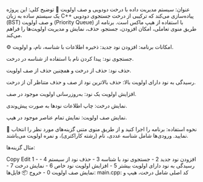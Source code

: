 عنوان: سیستم مدیریت داده با درخت دودویی و صف اولویت
🧠 توضیح کلی:
این پروژه یک سیستم ساده به زبان C++ پیاده‌سازی می‌کند که ترکیبی از درخت جستجوی دودویی (BST) و صف اولویت (Priority Queue) با استفاده از هیپ ماکس است. برنامه از طریق منوی تعاملی، امکان افزودن، جستجو، حذف، نمایش و مدیریت اولویت‌ها را فراهم می‌کند.

⚙️ امکانات برنامه:
افزودن نود جدید: ذخیره اطلاعات با شناسه، نام، و اولویت.

جستجوی نود: پیدا کردن نام با استفاده از شناسه در درخت.

حذف نود: حذف از درخت و همچنین حذف از صف اولویت.

رسیدگی به نود دارای اولویت بالا: حذف بالاترین نود از صف و حذف متناظر آن از درخت.

افزایش اولویت یک نود: به‌روزرسانی اولویت موجود در صف.

نمایش درخت: چاپ اطلاعات نودها به صورت پیش‌وندی.

نمایش صف اولویت: نمایش تمام عناصر موجود در هیپ.

🧪 نحوه استفاده:
برنامه را اجرا کنید و از طریق منوی متنی گزینه‌های مورد نظر را انتخاب نمایید. ورودی‌ها شامل شناسه عددی، نام (رشته کاراکتری)، و نمره اولویت می‌باشند.

مثال گزینه‌ها:

Copy
Edit
1 - افزودن نود جدید
2 - جستجوی نود با شناسه
3 - حذف نود از سیستم
4 - رسیدگی به نود دارای اولویت بیشتر
5 - افزایش اولویت نود خاص
6 - نمایش درخت
7 - نمایش صف اولویت
0 - خروج
📦 فایل‌ها:
main.cpp: کد اصلی شامل درخت، هیپ و 

